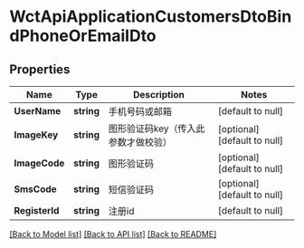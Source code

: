 # WctApiApplicationCustomersDtoBindPhoneOrEmailDto

## Properties
Name | Type | Description | Notes
------------ | ------------- | ------------- | -------------
**UserName** | **string** | 手机号码或邮箱 | [default to null]
**ImageKey** | **string** | 图形验证码key（传入此参数才做校验） | [optional] [default to null]
**ImageCode** | **string** | 图形验证码 | [optional] [default to null]
**SmsCode** | **string** | 短信验证码 | [optional] [default to null]
**RegisterId** | **string** | 注册id | [default to null]

[[Back to Model list]](../README.md#documentation-for-models) [[Back to API list]](../README.md#documentation-for-api-endpoints) [[Back to README]](../README.md)

